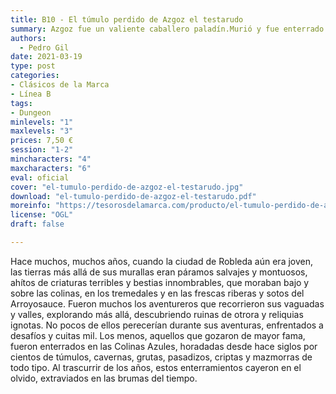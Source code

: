 ```yaml
---
title: B10 - El túmulo perdido de Azgoz el testarudo
summary: Azgoz fue un valiente caballero paladín.Murió y fue enterrado en un túmulo cerca de la ciudad, en las Colinas Azules. El paradero de su tumba se perdió.
authors:
  - Pedro Gil
date: 2021-03-19
type: post
categories:
- Clásicos de la Marca
- Línea B
tags:
- Dungeon
minlevels: "1"
maxlevels: "3"
prices: 7,50 €
session: "1-2"
mincharacters: "4"
maxcharacters: "6"
eval: oficial
cover: "el-tumulo-perdido-de-azgoz-el-testarudo.jpg"
download: "el-tumulo-perdido-de-azgoz-el-testarudo.pdf"
moreinfo: "https://tesorosdelamarca.com/producto/el-tumulo-perdido-de-azgoz-el-testarudo/"
license: "OGL"
draft: false

---
```


Hace muchos, muchos años, cuando la ciudad
de Robleda aún era joven, las tierras más allá de
sus murallas eran páramos salvajes y montuosos,
ahítos de criaturas terribles y bestias innombrables,
que moraban bajo y sobre las colinas, en
los tremedales y en las frescas riberas y sotos del
Arroyosauce. Fueron muchos los aventureros que
recorrieron sus vaguadas y valles, explorando más
allá, descubriendo ruinas de otrora y reliquias ignotas.
No pocos de ellos perecerían durante sus
aventuras, enfrentados a desafíos y cuitas mil. Los
menos, aquellos que gozaron de mayor fama, fueron
enterrados en las Colinas Azules, horadadas
desde hace siglos por cientos de túmulos, cavernas,
grutas, pasadizos, criptas y mazmorras de
todo tipo. Al trascurrir de los años, estos enterramientos
cayeron en el olvido, extraviados en las
brumas del tiempo.